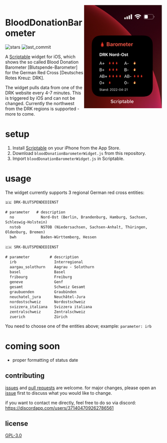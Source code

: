 <img src="https://github.com/bjoerrrn/BloodDonationBarometer/blob/main/SCREEN.jpeg?raw=true" alt="" width=250 align="right"/> 

# BloodDonationBarometer

![stars](https://img.shields.io/github/stars/bjoerrrn/BloodDonationBarometer) ![last_commit](https://img.shields.io/github/last-commit/bjoerrrn/BloodDonationBarometer)

A <a href="https://scriptable.app">Scriptable</a> widget for iOS, which shows the so called Blood Donation Barometer [Blutspende-Barometer] for the German Red Cross [Deutsches Rotes Kreuz: DRK].

The widget pulls data from one of the DRK website every 4-7 minutes. This is triggered by iOS and can not be changed. Currently the northwest from the DRK regions is supported - more to come. 

# setup
1. Install <a href="https://scriptable.app">Scriptable</a> on your iPhone from the App Store.
2. Download `bloodDonationBarometerWidget.js` from this repository.
4. Import `bloodDonationBarometerWidget.js` in Scriptable.

# usage
The widget currently supports 3 regional German red cross entities: 
```
🇩🇪 DRK-BLUTSPENDEDIENST

# parameter   # description
  no            Nord-Ost (Berlin, Brandenburg, Hamburg, Sachsen, Schleswig-Holstein)
  nstob         NSTOB (Niedersachsen, Sachsen-Anhalt, Thüringen, Oldenburg, Bremen) 
  bwh           Baden-Württemberg, Hessen
  
🇨🇭 SRK-BLUTSPENDEDIENST 

# parameter         # description
  irb                 Interregional
  aargau_solothurn    Aagrau - Solothurn
  basel               Basel
  fribourg            Freiburg
  geneve              Genf
  gesamt              Schweiz Gesamt
  graubuenden         Graubünden
  neuchatel_jura      Neuchâtel-Jura
  nordostschweiz      Nordostschweiz
  svizzera_italiana   Svizzera italiana
  zentralschweiz      Zentralschweiz
  zuerich             Zürich
```
You need to choose one of the entities above; example: `parameter: irb`

# coming soon
* proper formatting of status date

## contributing

[issues](https://github.com/bjoerrrn/BloodDonationBarometer/issues) and [pull requests](https://github.com/bjoerrrn/BloodDonationBarometer/pulls) are welcome. for major changes, please open an [issue](https://github.com/bjoerrrn/BloodDonationBarometer/issues) first to discuss what you would like to change.

if you want to contact me directly, feel free to do so via discord: https://discordapp.com/users/371404709262786561

## license

[GPL-3.0](https://www.gnu.org/licenses/gpl-3.0.en.html)
